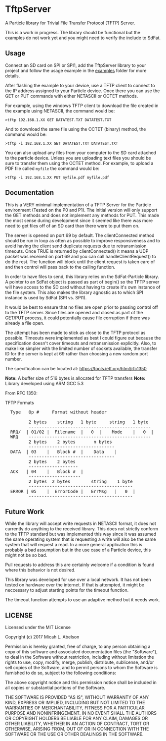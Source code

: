 # TftpServer

A Particle library for Trivial File Transfer Protocol (TFTP) Server.

This is a work in progress.  The library should be functional but the examples do not work yet and you might need to verify the include to SdFat.

## Usage

Connect an SD card on SPI or SPI1, add the TftpServer library to your project and follow the usage example in the [examples](examples) folder for more details.

After flashing the example to your device, use a TFTP client to connect to the IP address assigned to your Particle device.  Once there you can use the GET or PUT commands with either NETASCII or OCTET methods.

For example, using the windows TFTP client to download the file created in the example using NETASCII, the command would be:
```
>tftp 192.168.1.XX GET DATATEST.TXT DATATEST.TXT
```
And to download the same file using the OCTET (binary) method, the command would be:
```
>tftp -i 192.168.1.XX GET DATATEST.TXT DATATEST.TXT
```
You can also upload any files from your computer to the SD card attached to the particle device.  Unless you are uploading text files you should be sure to transfer them using the OCTET method.  For example, to upload a PDF file called `myfile` the command would be:
```
>tftp -i 192.168.1.XX PUT myfile.pdf myfile.pdf
```

## Documentation

This is a VERY minimal implementation of a TFTP Server for the Particle
environment (Tested on the P0 and P1).  The initial version will only support
the GET methods and does not implement any methods for PUT.  This made the most
sense during development since it seemed like there was more need to get files
off of an SD card than there were to put them on.

The server is opened on port 69 by default.  The clientConnected method should
be run in loop as often as possible to improve responsiveness and to avoid having
the client send duplicate requests due to retransmission timeouts.  Once TRUE is
returned by clientConnected() it means a UDP packet was received on port 69 and
you can call handleClientRequest() to do the rest.  The function will block until
the client request is taken care of and then control will pass back to the calling
function.

In order to have files to send, this library relies on the SdFat-Particle
library.  A pointer to an SdFat object is passed as part of begin() so the
TFTP server will have access to the SD card without having to create it's own
instance of the file system.  This also makes the library agnostic as to which
SPI instance is used by SdFat (SPI vs. SPI1).

It would be best to ensure that no files are open prior to passing control off to
the TFTP server.  Since files are opened and closed as part of the GET/PUT process,
it could potentially cause file corruption if there was already a file open.

The attempt has been made to stick as close to the TFTP protocol as possible.
Timeouts were implemented as best I could figure out because the
specification doesn't cover timeouts and retransmission explicitly.  Also, to make
like simpler with the limited number of sockets available, the transfer ID for the
server is kept at 69 rather than choosing a new random port number.

The specification can be located at: https://tools.ietf.org/html/rfc1350

<b>Note:</b> A buffer size of 516 bytes is allocated for TFTP transfers
<b>Note:</b> Library developed using ARM GCC 5.3

From RFC 1350:

TFTP Formats
<pre>
  Type   Op #     Format without header

         2 bytes    string   1 byte     string   1 byte
         -----------------------------------------------
  RRQ/  | 01/02 |  Filename  |   0  |    Mode    |   0  |
  WRQ    -----------------------------------------------
         2 bytes    2 bytes       n bytes
         ---------------------------------
  DATA  | 03    |   Block #  |    Data    |
         ---------------------------------
         2 bytes    2 bytes
         -------------------
  ACK   | 04    |   Block #  |
         --------------------
         2 bytes  2 bytes        string    1 byte
         ----------------------------------------
  ERROR | 05    |  ErrorCode |   ErrMsg   |   0  |
         ----------------------------------------
</pre>
## Future Work
While the library will accept write requests in NETASCII format, it does not
currently do anything to the received library.  This does not strictly conform
to the TFTP standard but was implemented this way since it was assumed the same
operating system that is requesting a write will also be the same system that 
will request a read.  In a more general application this is probably a bad
assumption but in the use case of a Particle device, this might not be so bad.

Pull requests to address this are certainly welcome if a condition is found where 
this behavior is not desired.

This library was developed for use over a local network.  It has not been tested on
hardware over the internet.  If that is attempted, it might be neccessary to adjust
starting points for the timeout function.

The timeout function attempts to use an adaptive method but it needs work.
		 
## LICENSE

Licensed under the MIT License

Copyright (c) 2017 Micah L. Abelson

Permission is hereby granted, free of charge, to any person obtaining a copy
of this software and associated documentation files (the "Software"), to deal
in the Software without restriction, including without limitation the rights
to use, copy, modify, merge, publish, distribute, sublicense, and/or sell
copies of the Software, and to permit persons to whom the Software is
furnished to do so, subject to the following conditions:

The above copyright notice and this permission notice shall be included in all
copies or substantial portions of the Software.

THE SOFTWARE IS PROVIDED "AS IS", WITHOUT WARRANTY OF ANY KIND, EXPRESS OR
IMPLIED, INCLUDING BUT NOT LIMITED TO THE WARRANTIES OF MERCHANTABILITY,
FITNESS FOR A PARTICULAR PURPOSE AND NONINFRINGEMENT. IN NO EVENT SHALL THE
AUTHORS OR COPYRIGHT HOLDERS BE LIABLE FOR ANY CLAIM, DAMAGES OR OTHER
LIABILITY, WHETHER IN AN ACTION OF CONTRACT, TORT OR OTHERWISE, ARISING FROM,
OUT OF OR IN CONNECTION WITH THE SOFTWARE OR THE USE OR OTHER DEALINGS IN THE
SOFTWARE.
